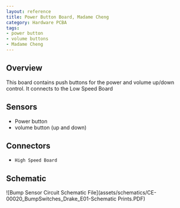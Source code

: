 ```yaml
---
layout: reference
title: Power Button Board, Madame Cheng
category: Hardware PCBA
tags:
- power button
- volume buttons
- Madame Cheng
---
```


## Overview
This board contains push buttons for the power and volume up/down control. It connects to the Low Speed Board

## Sensors
- Power button
- volume button (up and down)

## Connectors
- ``High Speed Board``

## Schematic
![Bump Sensor Circuit Schematic File](assets/schematics/CE-00020_BumpSwitches_Drake_E01-Schematic Prints.PDF)

